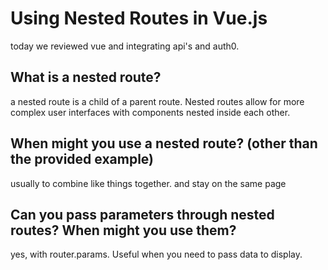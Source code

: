 # Using Nested Routes in Vue.js

today we reviewed vue and integrating api's and auth0. 

## What is a nested route?

a nested route is a child of a parent route.  Nested routes allow for more complex user interfaces with components nested inside each other.

## When might you use a nested route? (other than the provided example)

usually to combine like things together. and stay on the same page

## Can you pass parameters through nested routes? When might you use them?

yes, with router.params. Useful when you need to pass data to display.